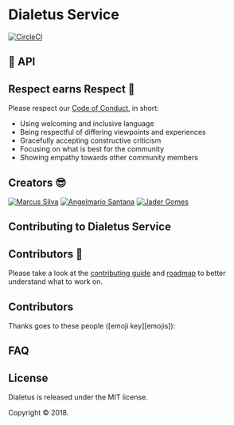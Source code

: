 # Dialetus Service
[![CircleCI](https://circleci.com/gh/mvfsillva/dialetus-service.svg?style=svg&circle-token=1e9adb58a5664ddd2c80e17f641775e2cbb6346f)](https://circleci.com/gh/mvfsillva/dialetus-service)


## 📃 API

## Respect earns Respect 👏

Please respect our [Code of Conduct](.github/code-of-conduct.md), in short:

- Using welcoming and inclusive language
- Being respectful of differing viewpoints and experiences
- Gracefully accepting constructive criticism
- Focusing on what is best for the community
- Showing empathy towards other community members

## Creators 😎
[![Marcus Silva](https://avatars2.githubusercontent.com/u/4579340?v=3&s=100)](https://github.com/mvfsillva)
[![Angelmario Santana](https://avatars2.githubusercontent.com/u/7683909?v=3&s=100)](https://github.com/anfsantana)
[![Jader Gomes](https://avatars2.githubusercontent.com/u/15023006?v=3&s=100)](https://github.com/jdrgomes)

## Contributing to Dialetus Service

## Contributors 🎉

Please take a look at the [contributing guide](.github/contributing.md) and [roadmap](roadmap.md) to better understand what to work on.

## Contributors

Thanks goes to these people ([emoji key][emojis]):




## FAQ

## License

Dialetus is released under the MIT license.

Copyright © 2018.
